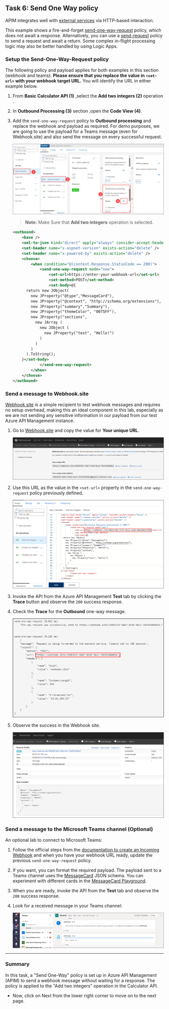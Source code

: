 ## Task 6: Send One Way policy

APIM integrates well with [external services](https://docs.microsoft.com/en-us/azure/api-management/api-management-sample-send-request) via HTTP-based interaction.

This example shows a fire-and-forget [send-one-way-request](https://docs.microsoft.com/en-us/azure/api-management/api-management-sample-send-request#send-one-way-request) policy, which does not await a response. Alternatively, you can use a [send-request](https://docs.microsoft.com/en-us/azure/api-management/api-management-sample-send-request#send-request) policy to send a request and await a return. Some complex in-flight processing logic may also be better handled by using Logic Apps.

### Setup the Send-One-Way-Request policy

The following policy and payload applies for both examples in this section (webhook and teams). **Please ensure that you replace the value in `<set-url>` with your webhook target URL.** You will identify the URL in either example below.

1. From **Basic Calculator API (1)** ,select the **Add two integers (2)** operation .
1. In **Outbound Processing (3)** section ,open the **Code View (4)**.
1. Add the `send-one-way-request` policy to **Outbound processing** and replace the webhook and payload as required. For demo purposes, we are going to use the payload for a Teams message (even for Webhook.site) and also send the message on every successful request.
  
      ![](media/Pg15-1.png)

    >**Note:** Make Sure that **Add two integers** operation is selected.

    ```xml
    <outbound>
        <base />
        <xml-to-json kind="direct" apply="always" consider-accept-header="false" />
        <set-header name="x-aspnet-version" exists-action="delete" />
        <set-header name="x-powered-by" exists-action="delete" />
        <choose>
            <when condition="@(context.Response.StatusCode == 200)">
                <send-one-way-request mode="new">
                    <set-url>https://enter-your-webhook-url</set-url>
                    <set-method>POST</set-method>
                    <set-body>@{
          return new JObject(
            new JProperty("@type","MessageCard"),
            new JProperty("@context", "http://schema.org/extensions"),
            new JProperty("summary","Summary"),
            new JProperty("themeColor", "0075FF"),
            new JProperty("sections",
              new JArray (
                new JObject (
                  new JProperty("text", "Hello!")
                )
              )
            )
          ).ToString();
        }</set-body>
                </send-one-way-request>
            </when>
        </choose>
    </outbound>
    ```

### Send a message to Webhook.site

[Webhook.site](https://webhook.site) is a simple recipient to test webhook messages and requires no setup overhead, making this an ideal component in this lab, especially as we are not sending any sensitive information in our payload from our test Azure API Management instance.

1. Go to [Webhook.site](https://webhook.site) and copy the value for **Your unique URL**.

      ![Webhook Site Setup](media/34.png)

1. Use this URL as the value in the `<set-url>` property in the `send-one-way-request` policy previously defined.

      ![Webhook Site Setup](media/adding-web-hook.png)

1. Invoke the API from the Azure API Management **Test** tab by clicking the **Trace** button and observe the `200` success response.

1. Check the **Trace** for the **Outbound** one-way message.

      ![Webhook Site APIM Trace](media/35.png)

1. Observe the success in the Webhook site.

      ![Webhook Site Success](media/36.png)

### Send a message to the Microsoft Teams channel (Optional)

An optional lab to connect to Microsoft Teams:

1. Follow the official steps from the [documentation to create an Incoming Webhook](https://docs.microsoft.com/en-us/microsoftteams/platform/webhooks-and-connectors/how-to/add-incoming-webhook#create-an-incoming-webhook-1) and when you have your webhook URL ready, update the previous `send-one-way-request` policy.

1. If you want, you can format the required payload. The payload sent to a Teams channel uses the [MessageCard](https://docs.microsoft.com/en-us/microsoftteams/platform/task-modules-and-cards/cards/cards-reference) JSON schema. You can experiment with different cards in the [MessageCard Playground](https://messagecardplayground.azurewebsites.net/).

1. When you are ready, invoke the API from the **Test** tab and observe the `200` success response.

1. Look for a received message in your Teams channel:

      ![Teams APIM Message](media/37.png)
---
### Summary 
In this task, a "Send One-Way" policy is set up in Azure API Management (APIM) to send a webhook message without waiting for a response. The policy is applied to the "Add two integers" operation in the Calculator API.
- Now, click on Next from the lower right corner to move on to the next page.
